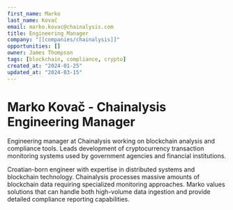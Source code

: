 ```yaml
---
first_name: Marko
last_name: Kovač
email: marko.kovac@chainalysis.com
title: Engineering Manager
company: "[[companies/chainalysis]]"
opportunities: []
owner: James Thompson
tags: [blockchain, compliance, crypto]
created_at: "2024-01-25"
updated_at: "2024-03-15"
---
```


# Marko Kovač - Chainalysis Engineering Manager

Engineering manager at Chainalysis working on blockchain analysis and compliance tools. Leads development of cryptocurrency transaction monitoring systems used by government agencies and financial institutions.

Croatian-born engineer with expertise in distributed systems and blockchain technology. Chainalysis processes massive amounts of blockchain data requiring specialized monitoring approaches. Marko values solutions that can handle both high-volume data ingestion and provide detailed compliance reporting capabilities.